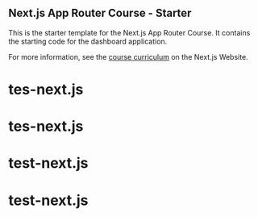## Next.js App Router Course - Starter

This is the starter template for the Next.js App Router Course. It contains the starting code for the dashboard application.

For more information, see the [course curriculum](https://nextjs.org/learn) on the Next.js Website.
# tes-next.js
# tes-next.js
# test-next.js
# test-next.js
